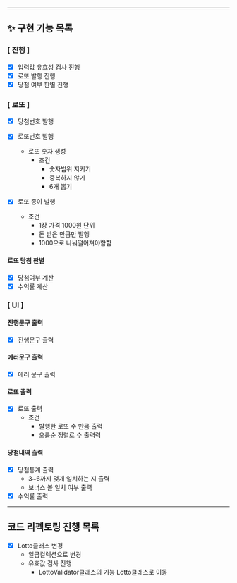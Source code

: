 ***

## ✨ 구현 기능 목록

### [ 진행 ]

- [x] 입력값 유효성 검사 진행
- [x] 로또 발행 진행
- [x] 당첨 여부 판별 진행

### [ 로또 ]

- [x] 당첨번호 발행
- [x] 로또번호 발행
    - 로또 숫자 생성
        * 조건
            * 숫자범위 지키기
            * 중복하지 않기
            * 6개 뽑기

- [x] 로또 종이 발행
    * 조건
        * 1장 가격 1000원 단위
        * 돈 받은 만큼만 발행
        * 1000으로 나눠떨어져야함함

#### 로또 당첨 판별

- [x] 당첨여부 계산
- [x] 수익률 계산

### [ UI ]

#### 진행문구 출력

- [x] 진행문구 출력

#### 에러문구 출력

- [x] 에러 문구 출력

#### 로또 출력

- [x] 로또 출력
    * 조건
        * 발행한 로또 수 만큼 출력
        * 오름순 정렬로 수 출력력

#### 당첨내역 출력

- [x] 당첨통계 출력
    * 3~6까지 몇개 일치하는 지 출력
    * 보너스 볼 일치 여부 출력
- [x] 수익률 출력

***

## 코드 리펙토링 진행 목록

- [x] Lotto클래스 변경
    - 일급컬렉션으로 변경
    - 유효값 검사 진행
        - LottoValidator클래스의 기능 Lotto클래스로 이동

